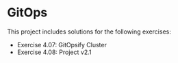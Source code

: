 # GitOps

This project includes solutions for the following exercises:

* Exercise 4.07: GitOpsify Cluster
* Exercise 4.08: Project v2.1